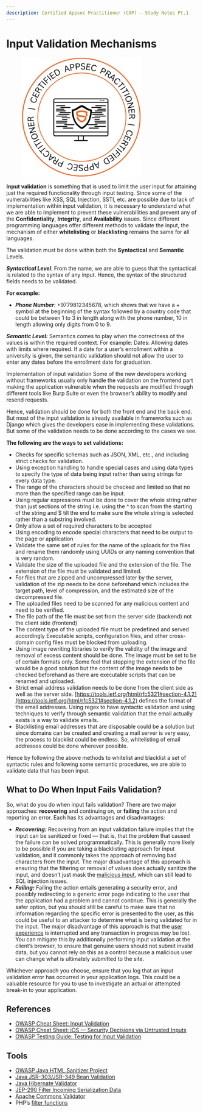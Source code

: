 ```yaml
---
description: Certified Appsec Practitioner (CAP) — Study Notes Pt.1
---
```


# Input Validation Mechanisms

<figure><img src=".gitbook/assets/image (1).png" alt="" width="314"><figcaption></figcaption></figure>



**Input validation** is something that is used to limit the user input for attaining just the required functionality through input testing. Since some of the vulnerabilities like XSS, SQL Injection, SSTI, etc. are possible due to lack of implementation within input validation, it is necessary to understand what we are able to implement to prevent these vulnerabilities and prevent any of the **Confidentiality**, **Integrity**, and **Availability** issues. Since different programming languages offer different methods to validate the input, the mechanism of either **whitelisting** or **blacklisting** remains the same for all languages.



The validation must be done within both the **Syntactical** and **Semantic** Levels.

_**Syntactical Level**:_ From the name, we are able to guess that the syntactical is related to the syntax of any input. Hence, the syntax of the structured fields needs to be validated.&#x20;

**For example:**

* _**Phone Number**:_ +9779812345678, which shows that we have a + symbol at the beginning of the syntax followed by a country code that could be between 1 to 3 in length along with the phone number, 10 in length allowing only digits from 0 to 9.



_**Semantic Level:**_ Semantics comes to play when the correctness of the values is within the required context. For example: Dates: Allowing dates with limits where required. If a date for a user’s enrollment within a university is given, the semantic validation should not allow the user to enter any dates before the enrollment date for graduation.

&#x20;Implementation of input validation Some of the new developers working without frameworks usually only handle the validation on the frontend part making the application vulnerable when the requests are modified through different tools like Burp Suite or even the browser’s ability to modify and resend requests.&#x20;

Hence, validation should be done for both the front end and the back end. But most of the input validation is already available in frameworks such as Django which gives the developers ease in implementing these validations. But some of the validation needs to be done according to the cases we see.



**The following are the ways to set validations:**

* Checks for specific schemas such as JSON, XML, etc., and including strict checks for validation.
* Using exception handling to handle special cases and using data types to specify the type of data being input rather than using strings for every data type.
* The range of the characters should be checked and limited so that no more than the specified range can be input.
* Using regular expressions must be done to cover the whole string rather than just sections of the string i.e. using the ^ to scan from the starting of the string and $ till the end to make sure the whole string is selected rather than a substring involved.
* Only allow a set of required characters to be accepted
* Using encoding to encode special characters that need to be output to the page or application
* Validate the same set of rules for the name of the uploads for the files and rename them randomly using UUIDs or any naming convention that is very random.
* Validate the size of the uploaded file and the extension of the file. The extension of the file must be validated and limited.
* For files that are zipped and uncompressed later by the server, validation of the zip needs to be done beforehand which includes the target path, level of compression, and the estimated size of the decompressed file.
* The uploaded files need to be scanned for any malicious content and need to be verified.
* The file path of the file must be set from the server side (backend) not the client side (frontend)
* The content type of the uploaded file must be predefined and served accordingly Executable scripts, configuration files, and other cross-domain config files must be blocked from uploading.
* Using image rewriting libraries to verify the validity of the image and removal of excess content should be done. The image must be set to be of certain formats only. Some feel that stopping the extension of the file would be a good solution but the content of the image needs to be checked beforehand as there are executable scripts that can be renamed and uploaded.
* Strict email address validation needs to be done from the client side as well as the server side. [https://tools.ietf.org/html/rfc5321#section-4.1.2](https://tools.ietf.org/html/rfc5321#section-4.1.2) defines the format of the email addresses. Using regex to have syntactic validation and using techniques to verify through semantic validation that the email actually exists is a way to validate emails.
* Blacklisting email addresses that are disposable could be a solution but since domains can be created and creating a mail server is very easy, the process to blacklist could be endless. So, whitelisting of email addresses could be done wherever possible.

Hence by following the above methods to whitelist and blacklist a set of syntactic rules and following some semantic procedures, we are able to validate data that has been input.



## What to Do When Input Fails Validation? <a href="#70bc" id="70bc"></a>

So, what do you do when input fails validation? There are two major approaches: **recovering** and continuing on, or **failing** the action and reporting an error. Each has its advantages and disadvantages:

* _**Recovering:**_ Recovering from an input validation failure implies that the input can be sanitized or fixed — that is, that the problem that caused the failure can be solved programmatically. This is generally more likely to be possible if you are taking a blacklisting approach for input validation, and it commonly takes the approach of removing bad characters from the input. The major disadvantage of this approach is ensuring that the filtering or removal of values does actually sanitize the input, and doesn’t just mask the [malicious input](https://www.sciencedirect.com/topics/computer-science/malicious-input), which can still lead to SQL injection issues.
* _**Failing:**_ Failing the action entails generating a security error, and possibly redirecting to a generic error page indicating to the user that the application had a problem and cannot continue. This is generally the safer option, but you should still be careful to make sure that no information regarding the specific error is presented to the user, as this could be useful to an attacker to determine what is being validated for in the input. The major disadvantage of this approach is that the [user experience](https://www.sciencedirect.com/topics/computer-science/user-experience) is interrupted and any transaction in progress may be lost. You can mitigate this by additionally performing input validation at the client’s browser, to ensure that genuine users should not submit invalid data, but you cannot rely on this as a control because a malicious user can change what is ultimately submitted to the site.

Whichever approach you choose, ensure that you log that an input validation error has occurred in your application logs. This could be a valuable resource for you to use to investigate an actual or attempted break-in to your application.



## References <a href="#22a2" id="22a2"></a>

* [OWASP Cheat Sheet: Input Validation](https://www.owasp.org/index.php/Input\_Validation\_Cheat\_Sheet)
* [OWASP Cheat Sheet: iOS — Security Decisions via Untrusted Inputs](https://www.owasp.org/index.php/IOS\_Developer\_Cheat\_Sheet#Security\_Decisions\_via\_Untrusted\_Inputs\_.28M7.29)
* [OWASP Testing Guide: Testing for Input Validation](https://www.owasp.org/index.php/Testing\_for\_Input\_Validation)

## Tools <a href="#5124" id="5124"></a>

* [OWASP Java HTML Sanitizer Project](https://www.owasp.org/index.php/OWASP\_Java\_HTML\_Sanitizer)
* [Java JSR-303/JSR-349 Bean Validation](http://beanvalidation.org/)
* [Java Hibernate Validator](http://hibernate.org/validator/)
* [JEP-290 Filter Incoming Serialization Data](http://openjdk.java.net/jeps/290)
* [Apache Commons Validator](https://commons.apache.org/proper/commons-validator/)
* PHP’s [filter functions](https://secure.php.net/manual/en/book.filter.php)
